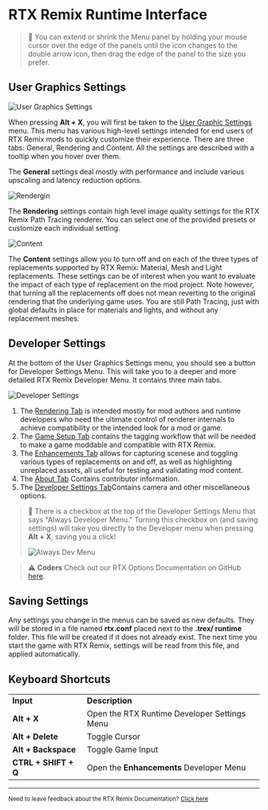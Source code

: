# RTX Remix Runtime Interface

> 📝 You can extend or shrink the Menu panel by holding your mouse cursor over the edge of the panels until the icon changes to the double arrow icon, then drag the edge of the panel to the size you prefer.

## User Graphics Settings

![User Graphics Settings](../data/images/usergraphicssettings.png)

When pressing **Alt + X**, you will first be taken to the [User Graphic Settings](remix-runtimeinterface-usergraphicsettings.md) menu. This menu has various high-level settings intended for end users of RTX Remix mods to quickly customize their experience. There are three tabs: General, Rendering and Content. All the settings are described with a tooltip when you hover over them.

[FIXME: are these tabs outdated?]::

The **General** settings deal mostly with performance and include various upscaling and latency reduction options.

![Rendergin](../data/images/rtxremix_086.png)

The **Rendering** settings contain high level image quality settings for the RTX Remix Path Tracing renderer. You can select one of the provided presets or customize each individual setting.

![Content](../data/images/rtxremix_087.png)

The **Content** settings allow you to turn off and on each of the three types of replacements supported by RTX Remix: Material, Mesh and Light replacements. These settings can be of interest when you want to evaluate the impact of each type of replacement on the mod project. Note however, that turning all the replacements off does not mean reverting to the original rendering that the underlying game uses. You are still Path Tracing, just with global defaults in place for materials and lights, and without any replacement meshes.

## Developer Settings

At the bottom of the User Graphics Settings menu, you should see a button for Developer Settings Menu. This will take you to a deeper and more detailed RTX Remix Developer Menu. It contains three main tabs.

![Developer Settings](../data/images/rtxremix_089.png)

1. The [Rendering Tab](renderingtab/index.md) is intended mostly for mod authors and runtime developers who need the ultimate control of renderer internals to achieve compatibility or the intended look for a mod or game.
2. The [Game Setup Tab](remix-runtimeinterface-gamesetup.md) contains the tagging workflow that will be needed to make a game moddable and compatible with RTX Remix.
3. The [Enhancements Tab](remix-runtimeinterface-enhancements.md) allows for capturing scenese and toggling various types of replacements on and off, as well as highlighting unreplaced assets, all useful for testing and validating mod content.
4. The [About Tab](remix-runtimeinterface-about.md) Contains contributor information.
5. The [Developer Settings Tab](remix-runtimeinterface-developermenu.md)Contains camera and other miscellaneous options.

> 📝 There is a checkbox at the top of the Developer Settings Menu that says "Always Developer Menu." Turning this checkbox on (and saving settings) will take you directly to the Developer menu when pressing **Alt + X**, saving you a click! <p>![Always Dev Menu](../data/images/rtxremix_088.png)</p>

> ⚠️ **Coders** Check out our RTX Options Documentation on GitHub [here](https://github.com/NVIDIAGameWorks/dxvk-remix/blob/main/RtxOptions.md).

## Saving Settings

Any settings you change in the menus can be saved as new defaults. They will be stored in a file named **rtx.conf** placed next to the **.trex/ runtime** folder. This file will be created if it does not already exist. The next time you start the game with RTX Remix, settings will be read from this file, and applied automatically.

## Keyboard Shortcuts


<table>
  <tr>
   <td><strong>Input</strong>
   </td>
   <td><strong>Description</strong>
   </td>
  </tr>
  <tr>
   <td><strong>Alt + X</strong>
   </td>
   <td>Open the RTX Runtime Developer Settings Menu
   </td>
  </tr>
  <tr>
   <td><strong>Alt + Delete</strong>
   </td>
   <td>Toggle Cursor
   </td>
  </tr>
  <tr>
   <td><strong>Alt + Backspace</strong>
   </td>
   <td>Toggle Game Input
   </td>
  </tr>
  <tr>
   <td><strong>CTRL + SHIFT + Q</strong>
   </td>
   <td>Open the <strong>Enhancements </strong>Developer Menu
   </td>
  </tr>
</table>

***
<sub> Need to leave feedback about the RTX Remix Documentation?  [Click here](https://github.com/NVIDIAGameWorks/rtx-remix/issues/new?assignees=nvdamien&labels=documentation%2Cfeedback%2Ctriage&projects=&template=documentation_feedback.yml&title=%5BDocumentation+feedback%5D%3A+) </sub>

